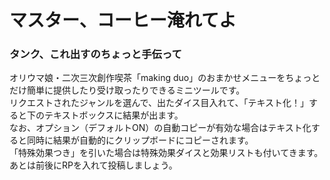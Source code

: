 # マスター、コーヒー淹れてよ
### タンク、これ出すのちょっと手伝って
オリウマ娘・二次三次創作喫茶「making duo」のおまかせメニューをちょっとだけ簡単に提供したり受け取ったりできるミニツールです。  
リクエストされたジャンルを選んで、出たダイス目入れて、「テキスト化！」すると下のテキストボックスに結果が出ます。  
なお、オプション（デフォルトON）の自動コピーが有効な場合はテキスト化すると同時に結果が自動的にクリップボードにコピーされます。  
「特殊効果つき」を引いた場合は特殊効果ダイスと効果リストも付いてきます。  
あとは前後にRPを入れて投稿しましょう。
